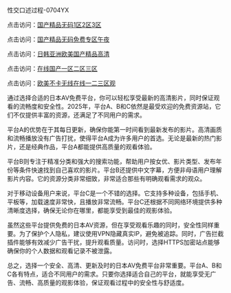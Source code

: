 性交口述过程-0704YX

点击访问：<a href="https://gda-c7m.pages.dev/">国产精品无码1区2区3区</a>

点击访问：<a href="https://tfda.pages.dev/">国产精品无码免费专区午夜</a>

点击访问：<a href="https://bsdf-5f5.pages.dev/">日韩亚洲欧美国产精品高清</a>

点击访问：<a href="https://cfad.pages.dev/">在线国产一区二区三区</a>

点击访问：<a href="https://gfd-5xg.pages.dev/">欧美不卡无线在线一二三区观</a>

通过选择合适的日本AV免费平台，你可以轻松享受最新的高清影片，同时保证观看的流畅度和安全性。2025年，平台A、B和C依然是最受欢迎的免费资源站，它们不仅提供丰富的资源，还满足了不同用户的需求。

平台A的优势在于其每日更新，确保你能第一时间看到最新发布的影片。高清画质和流畅播放没有广告打扰，使得平台A成为许多用户的首选。无论是最新的热门影片，还是经典作品，平台A都能提供高质量的观看体验。

平台B则专注于精准分类和强大的搜索功能，帮助用户按女优、影片类型、发布年份等条件快速找到自己喜欢的影片。平台B还提供中文字幕，方便非母语用户理解影片内容。它的资源分类非常细致，非常适合那些有明确观看需求的观众。

对于移动设备用户来说，平台C是一个不错的选择。它支持多种设备，包括手机、平板等，加载速度非常快，且播放非常流畅。平台C还根据不同网络环境提供多种清晰度选择，确保无论你在哪里，都能享受到最佳的观影体验。

虽然这些平台提供免费的日本AV资源，但在享受观看乐趣的同时，安全性同样重要。为了保护个人隐私，建议使用VPN隐藏真实IP，避免被追踪。同时，广告拦截插件能够有效减少广告干扰，提升观看质量。访问时，选择HTTPS加密站点能够确保你的个人数据和观看记录不被泄露。

总之，选择一个安全、高清、更新及时的日本AV免费平台非常重要。平台A、B和C各有特点，适合不同用户的需求。只要你选择适合自己的平台，就能享受无广告、流畅、高质量的观影体验，保证观看过程中的安全性与舒适度。

<span style="display:none;">[Canonical link](https://github.com/hai20250704/so11 ）</span>
